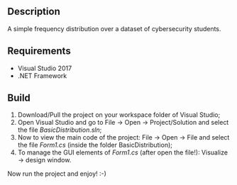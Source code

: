 ## Description

A simple frequency distribution over a dataset of cybersecurity students.

## Requirements
- Visual Studio 2017
- .NET Framework 

## Build

1. Download/Pull the project on your workspace folder of Visual Studio;
2. Open Visual Studio and go to File -> Open -> Project/Solution and select the file *BasicDistribution.sln*;
3. Now to view the main code of the project: File -> Open -> File and select the file *Form1.cs* (inside the folder BasicDistribution);
4. To manage the GUI elements of *Form1.cs* (after open the file!): Visualize -> design window.

Now run the project and enjoy! :-)
